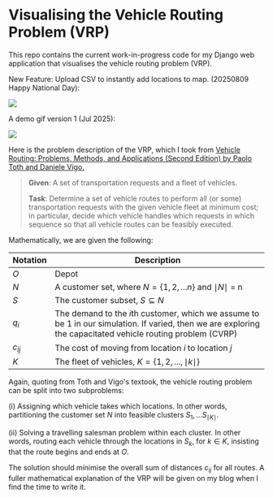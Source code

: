 # Visualising the Vehicle Routing Problem (VRP)

This repo contains the current work-in-progress code for my Django web application that visualises the vehicle routing problem (VRP). 

New Feature: Upload CSV to instantly add locations to map. (20250809 Happy National Day):

![](img/demo_Feature_UploadCSV.gif)

A demo gif version 1 (Jul 2025):

![](img/v1_demo.gif)

Here is the problem description of the VRP, which  I took from [Vehicle Routing: Problems, Methods, and Applications (Second Edition) by Paolo Toth and Daniele Vigo.](https://epubs.siam.org/doi/book/10.1137/1.9781611973594)

> **Given**: A set of transportation requests and a fleet of vehicles.
> 
> **Task**: Determine a set of vehicle routes to perform all (or some) transportation requests with the given vehicle fleet at minimum cost; in particular, decide which vehicle handles which requests in which sequence so that all vehicle routes can be feasibly executed.

Mathematically, we are given the following:

| Notation | Description                                                                                                                                                     |
|----------|-----------------------------------------------------------------------------------------------------------------------------------------------------------------|
| $O$      | Depot                                                                                                                                                           |
| $N$      | A customer set, where $N = \{1,2,...n\}$ and $\mid N\mid$ = n                                                                                                   |
|$S$|The customer subset, $S \subseteq N$|
| $q_i$    | The demand to the $i\text{th}$ customer, which we assume to be 1 in our simulation. If varied, then we are exploring the capacitated vehicle routing problem (CVRP) |
|$c_{ij}$|The cost of moving from location $i$ to location $j$|
|$K$ |The fleet of vehicles, $K = \{1,2, ...,\mid k\mid\}$|

Again, quoting from Toth and Vigo's textook, the vehicle routing problem can be split into two subproblems:

(i) Assigning which vehicle takes which locations. In other words, partitioning the customer set $N$ into feasible clusters $S_1, ... S_{\mid K \mid}$.

(ii) Solving a travelling salesman problem within each cluster. In other words, routing each vehicle through the locations in $S_k$, for $k \in K$, insisting that the route begins and ends at $O$.

The solution should minimise the overall sum of distances $c_{ij}$ for all routes. A fuller mathematical explanation of the VRP will be given on my blog when I find the time to write it.